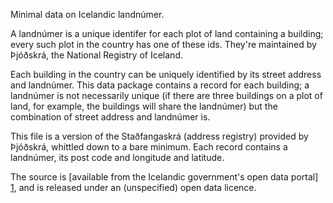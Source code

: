 Minimal data on Icelandic landnúmer.

A landnúmer is a unique identifer for each plot of land containing a building;
every such plot in the country has one of these ids. They're maintained by
Þjóðskrá, the National Registry of Iceland.

Each building in the country can be uniquely identified by its street address
and landnúmer. This data package contains a record for each building; a
landnúmer is not necessarily unique (if there are three buildings on a plot of
land, for example, the buildings will share the landnúmer) but the combination
of street address and landnúmer is.

This file is a version of the Staðfangaskrá (address registry) provided by
Þjóðskrá, whittled down to a bare minimum. Each record contains a landnúmer, its
post code and longitude and latitude.

The source is [available from the Icelandic government's open data portal] [1],
and is released under an (unspecified) open data licence.

[1]: http://opingogn.is/dataset/stadfangaskra

